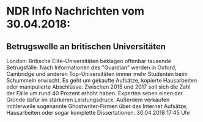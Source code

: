 # NDR Info Nachrichten vom 30.04.2018:


## Betrugswelle an britischen Universitäten
London: Britische Elite-Universitäten beklagen offenbar tausende Betrugsfälle. Nach Informationen des "Guardian" werden in Oxford, Cambridge und anderen Top-Universitäten immer mehr Studenten beim Schummeln erwischt. Es geht um gekaufte Aufsätze, kopierte Hausarbeiten oder manipulierte Abschlüsse. Zwischen 2015 und 2017 soll sich die Zahl der Fälle um rund 40 Prozent erhöht haben. Experten sehen einen der Gründe dafür im stärkeren Leistungsdruck. Außerdem verkaufen mittlerweile sogenannte Ghostwriter-Firmen über das Internet Aufsätze, Hausarbeiten oder sogar komplette Dissertationen. 30.04.2018 17:45 Uhr 

